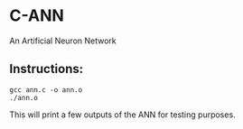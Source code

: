 C-ANN
=====

An Artificial Neuron Network

Instructions:
-------------

    gcc ann.c -o ann.o
    ./ann.o

This will print a few outputs of the ANN for testing purposes.
